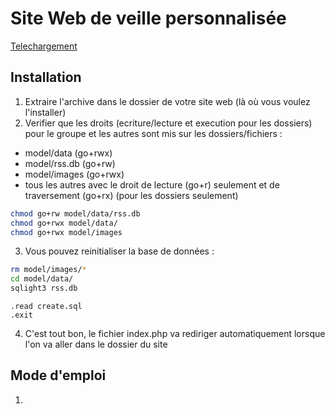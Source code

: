 # Site Web de veille personnalisée
[Telechargement]()
## Installation
1. Extraire l'archive dans le dossier de votre site web (là où vous voulez l'installer)
2. Verifier que les droits (ecriture/lecture et execution pour les dossiers) pour le groupe et les autres sont mis sur les dossiers/fichiers :
  * model/data (go+rwx)
  * model/rss.db (go+rw)
  * model/images (go+rwx)
  * tous les autres avec le droit de lecture (go+r) seulement et de traversement (go+rx) (pour les dossiers seulement)
```bash
chmod go+rw model/data/rss.db
chmod go+rwx model/data/
chmod go+rwx model/images
```
3. Vous pouvez reinitialiser la base de données :
```bash
rm model/images/*
cd model/data/
sqlight3 rss.db
```
```sqlight
.read create.sql
.exit
```
4. C'est tout bon, le fichier index.php va rediriger automatiquement lorsque l'on va aller dans le dossier du site
  
## Mode d'emploi
1. 
